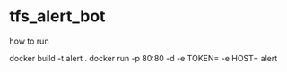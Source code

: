 # tfs_alert_bot

how to run

docker build -t alert .
docker run -p 80:80 -d -e TOKEN=<Token> -e HOST=<host> alert